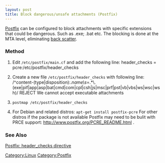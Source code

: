 ```yaml
---
layout: post 
title: Block dangerous/unsafe attachments (Postfix)
---
```


[Postfix](http://www.postfix.org/) can be configured to block
attachments with specific extensions that could be dangerous. Such as
.exe; .bat etc. The blocking is done at the MTA level, eliminating [back
scatter](Stop_Producing_Backscatter_Spam_(Exchange_2003/2007) "wikilink").

### Method

1.  Edit `/etc/postfix/main.cf` and add the following line:
        header_checks = pcre:/etc/postfix/header_checks

2.  Create a new file `/etc/postfix/header_checks` with following line:
        /^content-(type|disposition):.*name\\s*=.*\\.(exe|pif|app|asp|bat|cmd|com|cpl|csh|js|msc|prf|pst|vb|vbs|ws|wsc|wsh)/    REJECT We cannot accept executable attachments

3.  `postmap /etc/postfix/header_checks`
4.  For Debian and related distros: `apt-get install postfix-pcre` For
    other distros if the package is not available Postfix may need to be
    bulit with PRCE support: <http://www.postfix.org/PCRE_README.html> .

### See Also

[Postfix: header\_checks
directive](http://www.postfix.org/header_checks.5.html)

[Category:Linux](Category:Linux "wikilink")
[Category:Postfix](Category:Postfix "wikilink")
